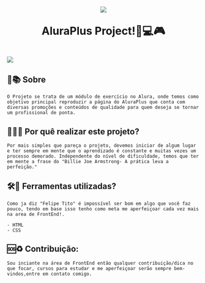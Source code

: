

  <h1 align="center">
    <img src="https://ik.imagekit.io/cpubcba62/logo__2_.png?ik-sdk-version=javascript-1.4.3&updatedAt=1674224334500"/>
    <p>AluraPlus Project!🚀💻🎮</p>
</h1>

<h1>
    <img src="https://ik.imagekit.io/cpubcba62/AluraPlus-Readme.png?ik-sdk-version=javascript-1.4.3&updatedAt=1674224207478">
</h1>


## 📕📚 Sobre

    O Projeto se trata de um módulo de exercício no Alura, onde temos como objetivo principal reproduzir a página do AluraPlus que conta com diversas promoções e conteúdos de qualidade para quem deseja se tornar um profissional de ponta.

## 👨‍🎓📘 Por quê realizar este projeto?

    Por mais simples que pareça o projeto, devemos iniciar de algum lugar e ter sempre em mente que o aprendizado é constante e muitas vezes um processo demorado. Independente do nível de dificuldade, temos que ter em mente a frase do "Billie Joe Armstrong- A prática leva a perfeição."

## 🛠🔨 Ferramentas utilizadas?
    
    Como ja diz "Felipe Tito" é impossível ser bom em algo que você faz pouco, tendo em base isso tenho como meta me aperfeiçoar cada vez mais na area de FrontEnd!.

    - HTML
    - CSS

## 🆘♻ Contribuição:

    Sou inciante na área de FrontEnd então qualquer contribuição/dica no que focar, cursos para estudar e me aperfeiçoar serão sempre bem-vindos,entre em contato comigo.
